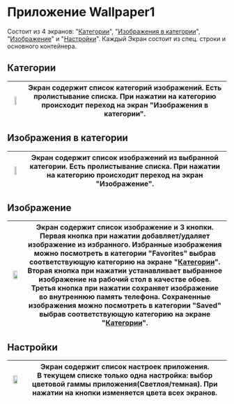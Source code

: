 # Приложение Wallpaper1
Состоит из 4 экранов: "[Категории](https://github.com/SD-SanaZI/Wallpaper1/edit/master/README.md#%D0%BA%D0%B0%D1%82%D0%B5%D0%B3%D0%BE%D1%80%D0%B8%D0%B8)", "[Изображения в категории](https://github.com/SD-SanaZI/Wallpaper1/edit/master/README.md#%D0%BA%D0%B0%D1%82%D0%B5%D0%B3%D0%BE%D1%80%D0%B8%D0%B8)", "[Изображение](https://github.com/SD-SanaZI/Wallpaper1/edit/master/README.md#%D0%BA%D0%B0%D1%82%D0%B5%D0%B3%D0%BE%D1%80%D0%B8%D0%B8)" и "[Настройки](https://github.com/SD-SanaZI/Wallpaper1/edit/master/README.md#%D0%BA%D0%B0%D1%82%D0%B5%D0%B3%D0%BE%D1%80%D0%B8%D0%B8)".
Каждый Экран состоит из спец. строки и основного контейнера.
## Категории
| <img src="https://github.com/SD-SanaZI/Wallpaper1/assets/31595916/516c9277-0a91-401b-84a6-185b56e9431b" width=50% height=50%> | Экран содержит список категорий изображений. Есть пролистывание списка. При нажатии на категорию происходит переход на экран "Изображения в категории".|
|-----|-----|

## Изображения в категории
| <img src="https://github.com/SD-SanaZI/Wallpaper1/assets/31595916/d62de4ca-ab57-4922-ac55-9b5ad28aceb5" width=50% height=50%> | Экран содержит список изображений из выбранной категории. Есть пролистывание списка. При нажатии на категорию происходит переход на экран "Изображение".|
|-----|-----|

## Изображение
| <img src="https://github.com/SD-SanaZI/Wallpaper1/assets/31595916/76c6931d-6fd9-487e-9ffb-0f009d1dd7ad" width=70% height=70%> | Экран содержит список изображение и 3 кнопки. <br> Первая кнопка при нажатии добавляет/удаляет изображение из избранного. Избранные изображения можно посмотреть в категории "Favorites" выбрав соответствующую категорию на экране "[Категории](https://github.com/SD-SanaZI/Wallpaper1/edit/master/README.md#%D0%BA%D0%B0%D1%82%D0%B5%D0%B3%D0%BE%D1%80%D0%B8%D0%B8)". <br> Вторая кнопка при нажатии устанавливает выбранное изображение на рабочий стол в качестве обоев. <br> Третья кнопка при нажатии сохраняет изображение во внутреннюю память телефона. Сохраненные изображения можно посмотреть в категории "Saved" выбрав соответствующую категорию на экране "[Категории](https://github.com/SD-SanaZI/Wallpaper1/edit/master/README.md#%D0%BA%D0%B0%D1%82%D0%B5%D0%B3%D0%BE%D1%80%D0%B8%D0%B8)".|
|-----|-----|

## Настройки
| <img src="https://github.com/SD-SanaZI/Wallpaper1/assets/31595916/44384135-2e2d-4a89-9c0c-8b0c15e8ae7a" width=70% height=70%> | Экран содержит список настроек приложения. <br> В текущем списке только одна настройка: выбор цветовой гаммы приложения(Светлоя/темная). При нажатии на кнопки изменяется цвета всех экранов.|
|-----|-----|
